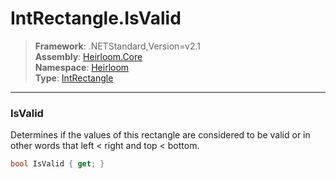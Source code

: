 # IntRectangle.IsValid

> **Framework**: .NETStandard,Version=v2.1  
> **Assembly**: [Heirloom.Core][0]  
> **Namespace**: [Heirloom][0]  
> **Type**: [IntRectangle][1]

--------------------------------------------------------------------------------

### IsValid

Determines if the values of this rectangle are considered to be valid or in other words that left &lt; right and top &lt; bottom.

```cs
bool IsValid { get; }
```

[0]: ../Heirloom.Core.md
[1]: Heirloom.IntRectangle.md
